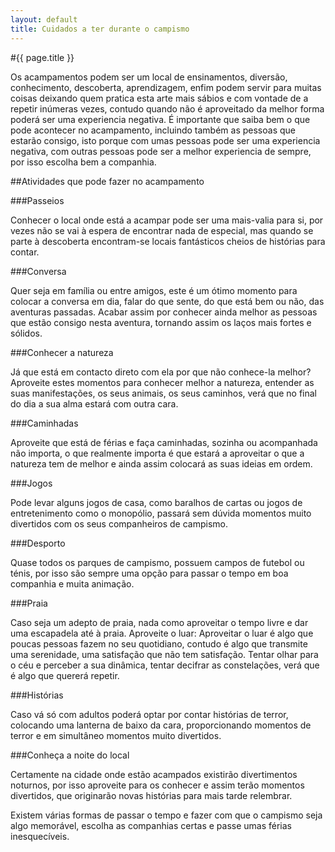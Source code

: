 ```yaml
---
layout: default
title: Cuidados a ter durante o campismo
---
```


#{{ page.title }}

Os acampamentos podem ser um local de ensinamentos, diversão, conhecimento, descoberta, aprendizagem, enfim podem servir para muitas coisas deixando quem pratica esta arte mais sábios e com vontade de a repetir inúmeras vezes, contudo quando não é aproveitado da melhor forma poderá ser uma experiencia negativa. É importante que saiba bem o que pode acontecer no acampamento, incluindo também as pessoas que estarão consigo, isto porque com umas pessoas pode ser uma experiencia negativa, com outras pessoas pode ser a melhor experiencia de sempre, por isso escolha bem a companhia.

##Atividades que pode fazer no acampamento

###Passeios

Conhecer o local onde está a acampar pode ser uma mais-valia para si, por vezes não se vai à espera de encontrar nada de especial, mas quando se parte à descoberta encontram-se locais fantásticos cheios de histórias para contar.

###Conversa

Quer seja em família ou entre amigos, este é um ótimo momento para colocar a conversa em dia, falar do que sente, do que está bem ou não, das aventuras passadas. Acabar assim por conhecer ainda melhor as pessoas que estão consigo nesta aventura, tornando assim os laços mais fortes e sólidos.

###Conhecer a natureza

Já que está em contacto direto com ela por que não conhece-la melhor? Aproveite estes momentos para conhecer melhor a natureza, entender as suas manifestações, os seus animais, os seus caminhos, verá que no final do dia a sua alma estará com outra cara.

###Caminhadas

Aproveite que está de férias e faça caminhadas, sozinha ou acompanhada não importa, o que realmente importa é que estará a aproveitar o que a natureza tem de melhor e ainda assim colocará as suas ideias em ordem.

###Jogos

Pode levar alguns jogos de casa, como baralhos de cartas ou jogos de entretenimento como o monopólio, passará sem dúvida momentos muito divertidos com os seus companheiros de campismo.

###Desporto

Quase todos os parques de campismo, possuem campos de futebol ou ténis, por isso são sempre uma opção para passar o tempo em boa companhia e muita animação.

###Praia

Caso seja um adepto de praia, nada como aproveitar o tempo livre e dar uma escapadela até à praia.
Aproveite o luar: Aproveitar o luar é algo que poucas pessoas fazem no seu quotidiano, contudo é algo que transmite uma serenidade, uma satisfação que não tem satisfação. Tentar olhar para o céu e perceber a sua dinâmica, tentar decifrar as constelações, verá que é algo que quererá repetir.

###Histórias

Caso vá só com adultos poderá optar por contar histórias de terror, colocando uma lanterna de baixo da cara, proporcionando momentos de terror e em simultâneo momentos muito divertidos.

###Conheça a noite do local

Certamente na cidade onde estão acampados existirão divertimentos noturnos, por isso aproveite para os conhecer e assim terão momentos divertidos, que originarão novas histórias para mais tarde relembrar.

Existem várias formas de passar o tempo e fazer com que o campismo seja algo memorável, escolha as companhias certas e passe umas férias inesquecíveis.
